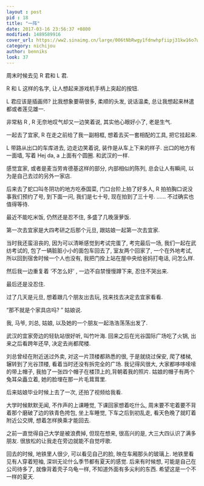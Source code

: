 ```yaml
---
layout : post
pid : 18
title: "一阵"
date: 2017-03-16 23:56:37 +0800
modified: 1489589916
cover_url: https://ww2.sinaimg.cn/large/006tNbRwgy1fdnwhpfiipj31kw16o7wh
category: nichijou
author: benniks
look: 37
---
```

周末时候去见 R 君和 L 君.

R 和 L 这样的名字, 让人想起来游戏机手柄上突起的按钮.

L 君应该是插画师? 比我想象要萌很多, 柔顺的头发, 说话温柔, 总让我想起来林遣都或者莲见雄一. 

非常粘 R , R 无奈地叹气却又一边笑着说, 其实他心眼好小了, 老是生气.

一起去了宜家, R 在走之前给了我一副相框, 想着去买一套相配的工具, 把它挂起来.

L 带路从出口的车库进去, 边走边笑着说, 装作是从车上下来的样子.
出口的地方有一面墙, 写着 Hej da, a 上面有个圆圈.
和武汉的一样.

感觉宜家, 或者是麦当劳肯德基这样的部分, 内部相似的陈列, 总会让人有瞬间, 以为是自己去过的另外一家店.

后来去了蛇口叫冬阴功的地方吃泰国菜, 门口台阶上拍了好多人, R 拍拍胸口说没事我们预约了号, 到下面一问, 我们是七十号, 现在拍到了三十号.
......
不过确实也值得等待.

最近不能吃米饭, 仍然还是忍不住, 多盛了几晚菠萝饭.




第一次去宜家是大四考研之后那个元旦, 跟姑娘一起第一次去宜家. 

当时我还蛮沮丧的, 因为可以清晰感觉到考试完蛋了, 考完最后一场, 我们一起在武纺考试的, 包了一辆脏脏小小的面包车回去了, 室友两个回家了, 一个在外地考试, 所以回到宿舍时候一个人也没有, 我把门拴上站在屋中央给爸妈打电话, 问怎么样.

然后我一边重复着 ‘不怎么好’ , 一边不自禁慢慢蹲下来, 忍住不哭出来.

最后还是没忍住.

过了几天是元旦, 想着跟几个朋友出去玩, 找来找去决定去宜家看看.

“那不就是个家具店吗? ” 姑娘说.

我, 马爷, 刘总, 姑娘, 以及她的一个朋友一起浩浩荡荡出发了. 

武汉的宜家旁边的轻轨站很好听, 叫竹叶海. 回来之后在光谷国际广场吃了火锅, 出来之后看跨年还早,  决定去尚都爬楼. 

刘总曾经在附近送过外卖, 对这一片顶楼都熟悉的很, 于是就绕过保安, 爬了楼梯, 辗转到了光谷顶楼, 看着当时还没有拆完全的广场. 我记得风很大, 大家都哆哆嗦嗦的带上帽子, 我拍了一张四个帽子在楼顶上的,背朝着我的照片.
姑娘的帽子有两个兔耳朵矗立着, 她的脸埋在那一片毛茸茸里.

后来姑娘毕业时候上去了一次, 还拍了视频给我看.

大学时候默默无闻, 不作声的上课睡觉, 下课回家想着吃什么, 周末要不宅着要不背着那个磨破了边的铁青色挎包, 坐上车睡觉, 下车之后到初乱走, 看天色晚了就盯着附近公交牌, 想着怎样换乘才能回去. 

之前一直觉得自己大学是被浪费掉, 但现在想来, 很高兴的是, 大三大四认识了满多朋友. 很放松的让我走在旁边就能不自觉哼歌.

回去的时候, 地铁里人很少, 可以看见自己的脸, 映在车厢那头的玻璃上. 地铁里看见有人穿着短袖, 深圳无论什么季节都有夏天的感觉. 
后来有时候想, 可能是自己在公司待多了, 就像背着壳子乌龟一样, 不知道外面有多尖利的东西.
希望这是一个不一样的夏天.
